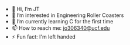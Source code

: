 - 👋 Hi, I’m JT
- 👀 I’m interested in Engineering Roller Coasters
- 🌱 I’m currently learning C for the first time
- 📫 How to reach me: jo306340@ucf.edu
- ⚡ Fun fact: I'm left handed

<!---
Fili7/Fili7 is a ✨ special ✨ repository because its `README.md` (this file) appears on your GitHub profile.
You can click the Preview link to take a look at your changes.
--->
